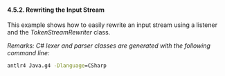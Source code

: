 ﻿#### 4.5.2. Rewriting the Input Stream

This example shows how to easily rewrite an input stream using a listener and the _TokenStreamRewriter_ class.

_Remarks: C# lexer and parser classes are generated with the following command line:_

```bat
antlr4 Java.g4 -Dlanguage=CSharp
```